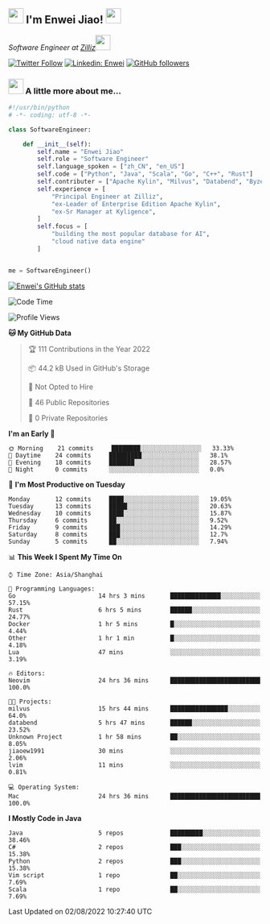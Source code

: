 <h2><img src="https://emojis.slackmojis.com/emojis/images/1531849430/4246/blob-sunglasses.gif?1531849430" width="30"/> I'm  Enwei Jiao! <img src="https://media.giphy.com/media/juBt25nT1KGys/giphy.gif" width=30> </h2>
<!-- <img align='right' src="https://media.giphy.com/media/M9gbBd9nbDrOTu1Mqx/giphy.gif" width="230"> -->
<p><em>Software Engineer at <a href="https://zilliz.com/">Zilliz</a><img src="https://media.giphy.com/media/WUlplcMpOCEmTGBtBW/giphy.gif" width="30"></em></p>

[![Twitter Follow](https://img.shields.io/twitter/follow/misteranmol?label=Follow)](https://twitter.com/intent/follow?screen_name=EnweiJiao)
[![Linkedin: Enwei](https://img.shields.io/badge/-enwei-blue?style=&logo=Linkedin&logoColor=white&link=https://www.linkedin.com/in/enwei-jiao-41192a97)](https://www.linkedin.com/in/enwei-jiao-41192a97/)
[![GitHub followers](https://img.shields.io/github/followers/jiaoew1991?label=Follow&style=social)](https://github.com/jiaoew1991)


### <img src="https://media.giphy.com/media/VgCDAzcKvsR6OM0uWg/giphy.gif" width="30"> A little more about me...  

```python
#!/usr/bin/python
# -*- coding: utf-8 -*-

class SoftwareEngineer:

    def __init__(self):
        self.name = "Enwei Jiao"
        self.role = "Software Engineer"
        self.language_spoken = ["zh_CN", "en_US"]
        self.code = ["Python", "Java", "Scala", "Go", "C++", "Rust"]
        self.contributer = ["Apache Kylin", "Milvus", "Databend", "Byzer-Lang"]
        self.experience = [
            "Principal Engineer at Zilliz",
            "ex-Leader of Enterprise Edition Apache Kylin",
            "ex-Sr Manager at Kyligence",
        ]
        self.focus = [
            "building the most popular database for AI",
            "cloud native data engine"
        ]


me = SoftwareEngineer()
```

[![Enwei's GitHub stats](https://github-readme-stats.vercel.app/api?username=jiaoew1991&count_private=true&show_icons=true)](https://github.com/jiaoew1991/jiaoew1991)

<!-- [![Top Langs](https://github-readme-stats.vercel.app/api/top-langs/?username=jiaoew1991&layout=compact)](https://github.com/jiaoew1991/jiaoew1991) -->

<!--START_SECTION:waka-->
![Code Time](http://img.shields.io/badge/Code%20Time-28%20hrs%2039%20mins-blue)

![Profile Views](http://img.shields.io/badge/Profile%20Views-93-blue)

**🐱 My GitHub Data** 

> 🏆 111 Contributions in the Year 2022
 > 
> 📦 44.2 kB Used in GitHub's Storage 
 > 
> 🚫 Not Opted to Hire
 > 
> 📜 46 Public Repositories 
 > 
> 🔑 0 Private Repositories  
 > 
**I'm an Early 🐤** 

```text
🌞 Morning    21 commits     ████████░░░░░░░░░░░░░░░░░   33.33% 
🌆 Daytime    24 commits     █████████░░░░░░░░░░░░░░░░   38.1% 
🌃 Evening    18 commits     ███████░░░░░░░░░░░░░░░░░░   28.57% 
🌙 Night      0 commits      ░░░░░░░░░░░░░░░░░░░░░░░░░   0.0%

```
📅 **I'm Most Productive on Tuesday** 

```text
Monday       12 commits     ████░░░░░░░░░░░░░░░░░░░░░   19.05% 
Tuesday      13 commits     █████░░░░░░░░░░░░░░░░░░░░   20.63% 
Wednesday    10 commits     ████░░░░░░░░░░░░░░░░░░░░░   15.87% 
Thursday     6 commits      ██░░░░░░░░░░░░░░░░░░░░░░░   9.52% 
Friday       9 commits      ███░░░░░░░░░░░░░░░░░░░░░░   14.29% 
Saturday     8 commits      ███░░░░░░░░░░░░░░░░░░░░░░   12.7% 
Sunday       5 commits      ██░░░░░░░░░░░░░░░░░░░░░░░   7.94%

```


📊 **This Week I Spent My Time On** 

```text
⌚︎ Time Zone: Asia/Shanghai

💬 Programming Languages: 
Go                       14 hrs 3 mins       ██████████████░░░░░░░░░░░   57.15% 
Rust                     6 hrs 5 mins        ██████░░░░░░░░░░░░░░░░░░░   24.77% 
Docker                   1 hr 5 mins         █░░░░░░░░░░░░░░░░░░░░░░░░   4.44% 
Other                    1 hr 1 min          █░░░░░░░░░░░░░░░░░░░░░░░░   4.18% 
Lua                      47 mins             ░░░░░░░░░░░░░░░░░░░░░░░░░   3.19%

🔥 Editors: 
Neovim                   24 hrs 36 mins      █████████████████████████   100.0%

🐱‍💻 Projects: 
milvus                   15 hrs 44 mins      ████████████████░░░░░░░░░   64.0% 
databend                 5 hrs 47 mins       ██████░░░░░░░░░░░░░░░░░░░   23.52% 
Unknown Project          1 hr 58 mins        ██░░░░░░░░░░░░░░░░░░░░░░░   8.05% 
jiaoew1991               30 mins             ░░░░░░░░░░░░░░░░░░░░░░░░░   2.06% 
lvim                     11 mins             ░░░░░░░░░░░░░░░░░░░░░░░░░   0.81%

💻 Operating System: 
Mac                      24 hrs 36 mins      █████████████████████████   100.0%

```

**I Mostly Code in Java** 

```text
Java                     5 repos             █████████░░░░░░░░░░░░░░░░   38.46% 
C#                       2 repos             ███░░░░░░░░░░░░░░░░░░░░░░   15.38% 
Python                   2 repos             ███░░░░░░░░░░░░░░░░░░░░░░   15.38% 
Vim script               1 repo              ██░░░░░░░░░░░░░░░░░░░░░░░   7.69% 
Scala                    1 repo              ██░░░░░░░░░░░░░░░░░░░░░░░   7.69%

```



 Last Updated on 02/08/2022 10:27:40 UTC
<!--END_SECTION:waka-->
